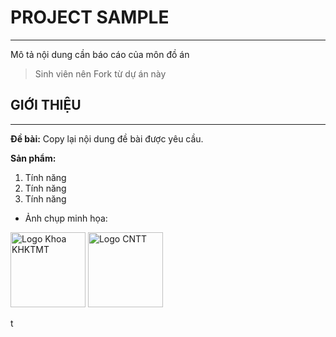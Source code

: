 # PROJECT SAMPLE

---

Mô tả nội dung cần báo cáo của môn đồ án

> Sinh viên nên Fork từ dự án này

## GIỚI THIỆU

---

**Đề bài:** Copy lại nội dung đề bài được yêu cầu.

**Sản phẩm:**

1. Tính năng
2. Tính năng
3. Tính năng

- Ảnh chụp minh họa:

<p align="left">
  <img src="URL_DEN_LOGO_BACH_KHOA" alt="Logo Khoa KHKTMT" height="120">
  <img src="URL_DEN_LOGO_CNTT" alt="Logo CNTT" height="120">
</p>t
